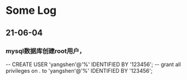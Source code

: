 # Some Log

## 21-06-04  
### mysql数据库创建root用户，
-- CREATE USER 'yangshen'@'%' IDENTIFIED BY '123456'; 
-- grant all privileges on *.* to 'yangshen'@'%' IDENTIFIED BY '123456';